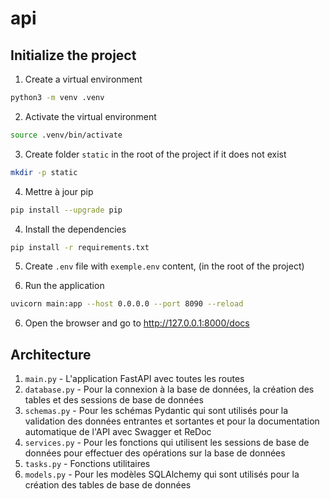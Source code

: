 # api

## Initialize the project

1. Create a virtual environment

```bash
python3 -m venv .venv
```

2. Activate the virtual environment

```bash
source .venv/bin/activate
```

3. Create folder `static` in the root of the project if it does not exist

```bash
mkdir -p static
```

4. Mettre à jour pip

```bash
pip install --upgrade pip
```

4. Install the dependencies

```bash
pip install -r requirements.txt
```

5. Create `.env` file with `exemple.env` content, (in the root of the project)

6. Run the application

```bash
uvicorn main:app --host 0.0.0.0 --port 8090 --reload
```

6. Open the browser and go to http://127.0.0.1:8000/docs

## Architecture

1. `main.py` - L'application FastAPI avec toutes les routes
2. `database.py` - Pour la connexion à la base de données, la création des tables et des sessions de base de données
3. `schemas.py` - Pour les schémas Pydantic qui sont utilisés pour la validation des données entrantes et sortantes et pour la documentation automatique de l'API avec Swagger et ReDoc
4. `services.py` - Pour les fonctions qui utilisent les sessions de base de données pour effectuer des opérations sur la base de données
5. `tasks.py` - Fonctions utilitaires
6. `models.py` - Pour les modèles SQLAlchemy qui sont utilisés pour la création des tables de base de données
